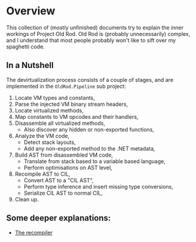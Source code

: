 Overview
========

This collection of (mostly unfinished) documents try to explain the inner workings of Project Old Rod. Old Rod is (probably unnecessarily) complex, and I understand that most people probably won't like to sift over my spaghetti code.

In a Nutshell
-------------
The devirtualization process consists of a couple of stages, and are implemented in the `OldRod.Pipeline` sub project:

1. Locate VM types and constants,
2. Parse the injected VM binary stream headers,
3. Locate virtualized methods,
4. Map constants to VM opcodes and their handlers,
5. Disassemble all virtualized methods,
    - Also discover any hidden or non-exported functions,
6. Analyze the VM code,
    - Detect stack layouts,
    - Add any non-exported method to the .NET metadata,
7. Build AST from disassembled VM code,
    - Translate from stack based to a variable based language,
    - Perform optimisations on AST level,
8. Recompile AST to CIL,
    - Convert AST to a "CIL AST",
    - Perform type inference and insert missing type conversions,
    - Serialize CIL AST to normal CIL,
10. Clean up.

Some deeper explanations:
-------------------------
- [The recompiler](Recompiler.md)